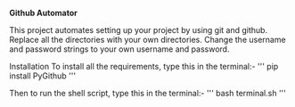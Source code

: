 **Github Automator**

This project automates setting up your project by using git and github.
Replace all the directories with your own directories.
Change the username and password strings to your own username and password.

Installation
To install all the requirements, type this in the terminal:-
'''
pip install PyGithub
'''

Then to run the shell script, type this in the terminal:-
'''
bash terminal.sh <name Of the Repository to be created>
'''
